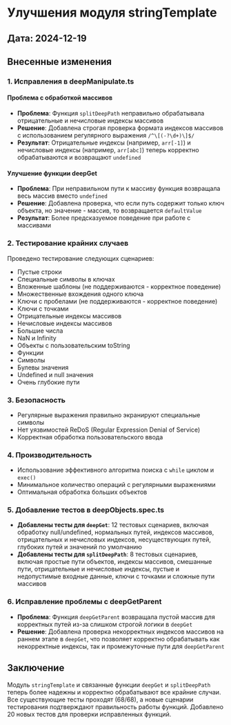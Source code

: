 # Улучшения модуля stringTemplate

## Дата: 2024-12-19

## Внесенные изменения

### 1. Исправления в deepManipulate.ts

#### Проблема с обработкой массивов

- **Проблема**: Функция `splitDeepPath` неправильно обрабатывала отрицательные и нечисловые индексы массивов
- **Решение**: Добавлена строгая проверка формата индексов массивов с использованием регулярного выражения `/^\[(-?\d+)\]$/`
- **Результат**: Отрицательные индексы (например, `arr[-1]`) и нечисловые индексы (например, `arr[abc]`) теперь корректно обрабатываются и возвращают `undefined`

#### Улучшение функции deepGet

- **Проблема**: При неправильном пути к массиву функция возвращала весь массив вместо `undefined`
- **Решение**: Добавлена проверка, что если путь содержит только ключ объекта, но значение - массив, то возвращается `defaultValue`
- **Результат**: Более предсказуемое поведение при работе с массивами

### 2. Тестирование крайних случаев

Проведено тестирование следующих сценариев:

- Пустые строки
- Специальные символы в ключах
- Вложенные шаблоны (не поддерживаются - корректное поведение)
- Множественные вхождения одного ключа
- Ключи с пробелами (не поддерживаются - корректное поведение)
- Ключи с точками
- Отрицательные индексы массивов
- Нечисловые индексы массивов
- Большие числа
- NaN и Infinity
- Объекты с пользовательским toString
- Функции
- Символы
- Булевы значения
- Undefined и null значения
- Очень глубокие пути

### 3. Безопасность

- Регулярные выражения правильно экранируют специальные символы
- Нет уязвимостей ReDoS (Regular Expression Denial of Service)
- Корректная обработка пользовательского ввода

### 4. Производительность

- Использование эффективного алгоритма поиска с `while` циклом и `exec()`
- Минимальное количество операций с регулярными выражениями
- Оптимальная обработка больших объектов

### 5. Добавление тестов в deepObjects.spec.ts

- **Добавлены тесты для `deepGet`**: 12 тестовых сценариев, включая обработку null/undefined, нормальных путей, индексов массивов, отрицательных и нечисловых индексов, несуществующих путей, глубоких путей и значений по умолчанию
- **Добавлены тесты для `splitDeepPath`**: 8 тестовых сценариев, включая простые пути объектов, индексы массивов, смешанные пути, отрицательные и нечисловые индексы, пустые и недопустимые входные данные, ключи с точками и сложные пути массивов

### 6. Исправление проблемы с deepGetParent

- **Проблема**: Функция `deepGetParent` возвращала пустой массив для корректных путей из-за слишком строгой логики в `deepGet`
- **Решение**: Добавлена проверка некорректных индексов массивов на раннем этапе в `deepGet`, что позволяет корректно обрабатывать как некорректные индексы, так и промежуточные пути для `deepGetParent`

## Заключение

Модуль `stringTemplate` и связанные функции `deepGet` и `splitDeepPath` теперь более надежны и корректно обрабатывают все крайние случаи. Все существующие тесты проходят (68/68), а новые сценарии тестирования подтверждают правильность работы функций. Добавлено 20 новых тестов для проверки исправленных функций.
